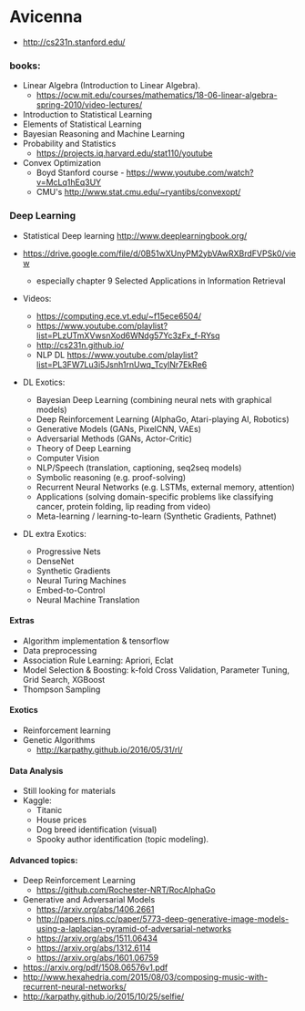 # Avicenna

- http://cs231n.stanford.edu/

### books:

- Linear Algebra (Introduction to Linear Algebra).
    - https://ocw.mit.edu/courses/mathematics/18-06-linear-algebra-spring-2010/video-lectures/
- Introduction to Statistical Learning
- Elements of Statistical Learning
- Bayesian Reasoning and Machine Learning
- Probability and Statistics
    - https://projects.iq.harvard.edu/stat110/youtube
- Convex Optimization
    - Boyd Stanford course - https://www.youtube.com/watch?v=McLq1hEq3UY
    - CMU's http://www.stat.cmu.edu/~ryantibs/convexopt/
    
### Deep Learning

- Statistical Deep learning http://www.deeplearningbook.org/
- https://drive.google.com/file/d/0B51wXUnyPM2ybVAwRXBrdFVPSk0/view
    - especially chapter 9 Selected Applications in Information Retrieval
- Videos:
    - https://computing.ece.vt.edu/~f15ece6504/
    - https://www.youtube.com/playlist?list=PLzUTmXVwsnXod6WNdg57Yc3zFx_f-RYsq
    - http://cs231n.github.io/
    - NLP DL https://www.youtube.com/playlist?list=PL3FW7Lu3i5Jsnh1rnUwq_TcylNr7EkRe6
- DL Exotics:
    - Bayesian Deep Learning (combining neural nets with graphical models)
    - Deep Reinforcement Learning (AlphaGo, Atari-playing AI, Robotics)
    - Generative Models (GANs, PixelCNN, VAEs)
    - Adversarial Methods (GANs, Actor-Critic)
    - Theory of Deep Learning
    - Computer Vision
    - NLP/Speech (translation, captioning, seq2seq models)
    - Symbolic reasoning (e.g. proof-solving)
    - Recurrent Neural Networks (e.g. LSTMs, external memory, attention)
    - Applications (solving domain-specific problems like classifying cancer, protein folding, lip reading from video)
    - Meta-learning / learning-to-learn (Synthetic Gradients, Pathnet)
    
- DL extra Exotics:
    - Progressive Nets
    - DenseNet
    - Synthetic Gradients
    - Neural Turing Machines
    - Embed-to-Control
    - Neural Machine Translation

#### Extras

- Algorithm implementation & tensorflow
- Data preprocessing
- Association Rule Learning: Apriori, Eclat
- Model Selection & Boosting: k-fold Cross Validation, Parameter Tuning, Grid Search, XGBoost
- Thompson Sampling

#### Exotics
- Reinforcement learning
- Genetic Algorithms
    - http://karpathy.github.io/2016/05/31/rl/

    



#### Data Analysis
- Still looking for materials
- Kaggle:
    - Titanic
    - House prices
    - Dog breed identification (visual)
    - Spooky author identification (topic modeling).







#### Advanced topics:

- Deep Reinforcement Learning
    - https://github.com/Rochester-NRT/RocAlphaGo
- Generative and Adversarial Models
    - https://arxiv.org/abs/1406.2661
    - http://papers.nips.cc/paper/5773-deep-generative-image-models-using-a-laplacian-pyramid-of-adversarial-networks
    - https://arxiv.org/abs/1511.06434
    - https://arxiv.org/abs/1312.6114
    - https://arxiv.org/abs/1601.06759
- https://arxiv.org/pdf/1508.06576v1.pdf
- http://www.hexahedria.com/2015/08/03/composing-music-with-recurrent-neural-networks/
- http://karpathy.github.io/2015/10/25/selfie/
